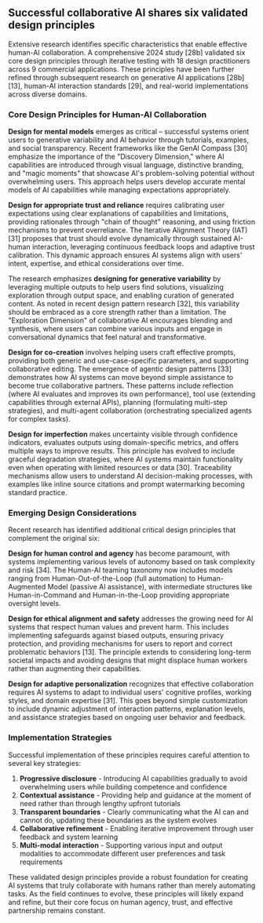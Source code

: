## Successful collaborative AI shares six validated design principles

Extensive research identifies specific characteristics that enable effective human-AI collaboration. A comprehensive 2024 study [28b] validated six core design principles through iterative testing with 18 design practitioners across 9 commercial applications. These principles have been further refined through subsequent research on generative AI applications [28b][13], human-AI interaction standards [29], and real-world implementations across diverse domains.

### Core Design Principles for Human-AI Collaboration

**Design for mental models** emerges as critical – successful systems orient users to generative variability and AI behavior through tutorials, examples, and social transparency. Recent frameworks like the GenAI Compass [30] emphasize the importance of the "Discovery Dimension," where AI capabilities are introduced through visual language, distinctive branding, and "magic moments" that showcase AI's problem-solving potential without overwhelming users. This approach helps users develop accurate mental models of AI capabilities while managing expectations appropriately.

**Design for appropriate trust and reliance** requires calibrating user expectations using clear explanations of capabilities and limitations, providing rationales through "chain of thought" reasoning, and using friction mechanisms to prevent overreliance. The Iterative Alignment Theory (IAT) [31] proposes that trust should evolve dynamically through sustained AI-human interaction, leveraging continuous feedback loops and adaptive trust calibration. This dynamic approach ensures AI systems align with users' intent, expertise, and ethical considerations over time.

The research emphasizes **designing for generative variability** by leveraging multiple outputs to help users find solutions, visualizing exploration through output space, and enabling curation of generated content. As noted in recent design pattern research [32], this variability should be embraced as a core strength rather than a limitation. The "Exploration Dimension" of collaborative AI encourages blending and synthesis, where users can combine various inputs and engage in conversational dynamics that feel natural and transformative.

**Design for co-creation** involves helping users craft effective prompts, providing both generic and use-case-specific parameters, and supporting collaborative editing. The emergence of agentic design patterns [33] demonstrates how AI systems can move beyond simple assistance to become true collaborative partners. These patterns include reflection (where AI evaluates and improves its own performance), tool use (extending capabilities through external APIs), planning (formulating multi-step strategies), and multi-agent collaboration (orchestrating specialized agents for complex tasks).

**Design for imperfection** makes uncertainty visible through confidence indicators, evaluates outputs using domain-specific metrics, and offers multiple ways to improve results. This principle has evolved to include graceful degradation strategies, where AI systems maintain functionality even when operating with limited resources or data [30]. Traceability mechanisms allow users to understand AI decision-making processes, with examples like inline source citations and prompt watermarking becoming standard practice.

### Emerging Design Considerations

Recent research has identified additional critical design principles that complement the original six:

**Design for human control and agency** has become paramount, with systems implementing various levels of autonomy based on task complexity and risk [34]. The Human-AI teaming taxonomy now includes models ranging from Human-Out-of-the-Loop (full automation) to Human-Augmented Model (passive AI assistance), with intermediate structures like Human-in-Command and Human-in-the-Loop providing appropriate oversight levels.

**Design for ethical alignment and safety** addresses the growing need for AI systems that respect human values and prevent harm. This includes implementing safeguards against biased outputs, ensuring privacy protection, and providing mechanisms for users to report and correct problematic behaviors [13]. The principle extends to considering long-term societal impacts and avoiding designs that might displace human workers rather than augmenting their capabilities.

**Design for adaptive personalization** recognizes that effective collaboration requires AI systems to adapt to individual users' cognitive profiles, working styles, and domain expertise [31]. This goes beyond simple customization to include dynamic adjustment of interaction patterns, explanation levels, and assistance strategies based on ongoing user behavior and feedback.

### Implementation Strategies

Successful implementation of these principles requires careful attention to several key strategies:

1. **Progressive disclosure** - Introducing AI capabilities gradually to avoid overwhelming users while building competence and confidence
2. **Contextual assistance** - Providing help and guidance at the moment of need rather than through lengthy upfront tutorials
3. **Transparent boundaries** - Clearly communicating what the AI can and cannot do, updating these boundaries as the system evolves
4. **Collaborative refinement** - Enabling iterative improvement through user feedback and system learning
5. **Multi-modal interaction** - Supporting various input and output modalities to accommodate different user preferences and task requirements

These validated design principles provide a robust foundation for creating AI systems that truly collaborate with humans rather than merely automating tasks. As the field continues to evolve, these principles will likely expand and refine, but their core focus on human agency, trust, and effective partnership remains constant.